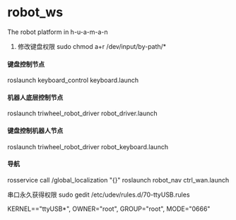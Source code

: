# robot_ws
The robot platform in h-u-a-m-a-n

1. 修改键盘权限
sudo chmod a+r /dev/input/by-path/*
#### 键盘控制节点
roslaunch keyboard_control keyboard.launch

#### 机器人底层控制节点
roslaunch triwheel_robot_driver robot_driver.launch

#### 键盘控制机器人节点
roslaunch triwheel_robot_driver robot_keyboard.launch


#### 导航

rosservice call /global_localization "{}" 
roslaunch robot_nav ctrl_wan.launch




串口永久获得权限
sudo gedit /etc/udev/rules.d/70-ttyUSB.rules

KERNEL=="ttyUSB*", OWNER="root", GROUP="root", MODE="0666" 
